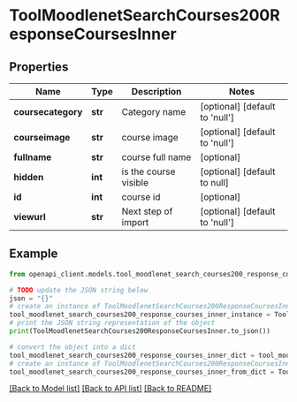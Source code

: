# ToolMoodlenetSearchCourses200ResponseCoursesInner


## Properties

Name | Type | Description | Notes
------------ | ------------- | ------------- | -------------
**coursecategory** | **str** | Category name | [optional] [default to 'null']
**courseimage** | **str** | course image | [optional] [default to 'null']
**fullname** | **str** | course full name | [optional] 
**hidden** | **int** | is the course visible | [optional] [default to null]
**id** | **int** | course id | [optional] 
**viewurl** | **str** | Next step of import | [optional] [default to 'null']

## Example

```python
from openapi_client.models.tool_moodlenet_search_courses200_response_courses_inner import ToolMoodlenetSearchCourses200ResponseCoursesInner

# TODO update the JSON string below
json = "{}"
# create an instance of ToolMoodlenetSearchCourses200ResponseCoursesInner from a JSON string
tool_moodlenet_search_courses200_response_courses_inner_instance = ToolMoodlenetSearchCourses200ResponseCoursesInner.from_json(json)
# print the JSON string representation of the object
print(ToolMoodlenetSearchCourses200ResponseCoursesInner.to_json())

# convert the object into a dict
tool_moodlenet_search_courses200_response_courses_inner_dict = tool_moodlenet_search_courses200_response_courses_inner_instance.to_dict()
# create an instance of ToolMoodlenetSearchCourses200ResponseCoursesInner from a dict
tool_moodlenet_search_courses200_response_courses_inner_from_dict = ToolMoodlenetSearchCourses200ResponseCoursesInner.from_dict(tool_moodlenet_search_courses200_response_courses_inner_dict)
```
[[Back to Model list]](../README.md#documentation-for-models) [[Back to API list]](../README.md#documentation-for-api-endpoints) [[Back to README]](../README.md)


